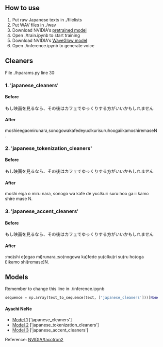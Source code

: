 

## How to use
1. Put raw Japanese texts in ./filelists
2. Put WAV files in ./wav
3. Download NVIDIA's [pretrained model](https://drive.google.com/file/d/1c5ZTuT7J08wLUoVZ2KkUs_VdZuJ86ZqA/view?usp=sharing)
4. Open ./train.ipynb to start training
5. Download NVIDIA's [WaveGlow model](https://drive.google.com/open?id=1rpK8CzAAirq9sWZhe9nlfvxMF1dRgFbF)
6. Open ./inference.ipynb to generate voice

## Cleaners
File ./hparams.py line 30
### 1. 'japanese_cleaners'
#### Before
もし映画を見るなら、その後はカフェでゆっくりする方がいいかもしれません
#### After
moshieegaomirunara,sonogowakafedeyuclkurisuruhoogaiikamoshiremaseN.
### 2. 'japanese_tokenization_cleaners'
#### Before
もし映画を見るなら、その後はカフェでゆっくりする方がいいかもしれません
#### After
moshi eiga o miru nara, sonogo wa kafe de yuclkuri suru hoo ga ii kamo shire mase N.
### 3. 'japanese_accent_cleaners'
#### Before
もし映画を見るなら、その後はカフェでゆっくりする方がいいかもしれません
#### After
:mo)shi e(egao mi)runara,:so(nogowa ka)fede yu(clku)ri su(ru ho)oga i)ikamo shi(remase)N.

## Models
Remember to change this line in ./inference.ipynb
```python
sequence = np.array(text_to_sequence(text, ['japanese_cleaners']))[None, :]
```

#### Ayachi NeNe
* [Model 1](https://drive.google.com/file/d/1K9cLGUPopTeV0Nm25AvPHiTzxTQ2nEd3/view?usp=sharing) ['japanese_cleaners']
* [Model 2](https://drive.google.com/file/d/1iGjniqDoZEogmeyXi3wCE9cPFZsnHG_0/view?usp=sharing) ['japanese_tokenization_cleaners']
* [Model 3](https://sjtueducn-my.sharepoint.com/:u:/g/personal/cjang_cjengh_sjtu_edu_cn/Eb0WROtOsYBInTmQQZHf36IBSXmyVd4JiCF7OnQjOZkjGg?e=qbbsv4) ['japanese_accent_cleaners']


Reference: [NVIDIA/tacotron2](https://github.com/NVIDIA/tacotron2)
